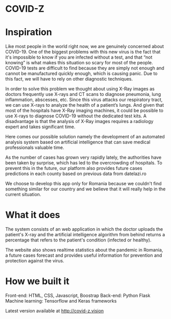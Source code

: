 # COVID-Z

# Inspiration
Like most people in the world right now, we are genuinely concerned about COVID-19. One of the biggest problems with this new virus is the fact that it's impossible to know if you are infected without a test, and that “not knowing” is what makes this situation so scary for most of the people. COVID-19 tests are difficult to find because they are simply not enough and cannot be manufactured quickly enough, which is causing panic. Due to this fact, we will have to rely on other diagnostic techniques.

In order to solve this problem we thought about using X-Ray images as doctors frequently use X-rays and CT scans to diagnose pneumonia, lung inflammation, abscesses, etc. Since this virus attacks our respiratory tract, we can use X-rays to analyze the health of a patient’s lungs. And given that most of the hospitals have X-Ray imaging machines, it could be possible to use X-rays to diagnose COVID-19 without the dedicated test kits. A disadvantage is that the analysis of X-Ray images requires a radiology expert and takes significant time.

Here comes our possible solution namely the development of an automated analysis system based on artificial intelligence that can save medical professionals valuable time.

As the number of cases has grown very rapidly lately, the authorities have been taken by surprise, which has led to the overcrowding of hospitals. To prevent this in the future, our platform also provides future cases predictions in each county based on previous data from datelazi.ro

We choose to develop this app only for Romania because we couldn't find something similar for our country and we believe that it will really help in the current situation.

# What it does
The system consists of an web application in which the doctor uploads the patient's X-ray and the artificial intelligence algorithm from behind returns a percentage that refers to the patient's condition (infected or healthy).

The website also shows realtime statistics about the pandemic in Romania, a future cases forecast and provides useful information for prevention and protection against the virus.

# How we built it
Front-end: HTML, CSS, Javascript, Boostrap 
Back-end: Python Flask
Machine learning: Tensorflow and Keras frameworks

Latest version available at http://covid-z.vision
